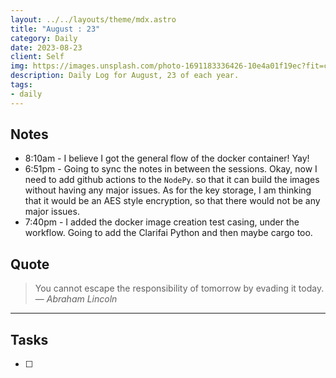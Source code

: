 ```yaml
---
layout: ../../layouts/theme/mdx.astro
title: "August : 23"
category: Daily
date: 2023-08-23
client: Self
img: https://images.unsplash.com/photo-1691183336426-10e4a01f19ec?fit=crop&q=85&w=1400&h=700
description: Daily Log for August, 23 of each year.
tags:
- daily
---
```


## Notes

- 8:10am - I believe I got the general flow of the docker container! Yay!
- 6:51pm - Going to sync the notes in between the sessions. Okay, now I need to add github actions to the `NodePy`. so that it can build the images without having any major issues. As for the key storage, I am thinking that it would be an AES style encryption, so that there would not be any major issues. 
- 7:40pm - I added the docker image creation test casing, under the workflow. Going to add the Clarifai Python and then maybe cargo too.

## Quote

> You cannot escape the responsibility of tomorrow by evading it today.
> — <cite>Abraham Lincoln</cite>

---

## Tasks

- [ ]
